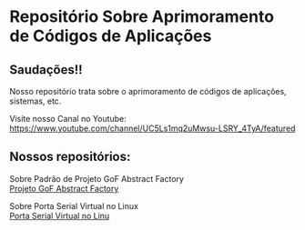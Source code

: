 # Repositório Sobre Aprimoramento de Códigos de Aplicações

## Saudações!!

Nosso repositório trata sobre o aprimoramento de códigos de aplicações, sistemas, etc.

Visite nosso Canal no Youtube:
https://www.youtube.com/channel/UC5Ls1mq2uMwsu-LSRY_4TyA/featured

## Nossos repositórios:

Sobre Padrão de Projeto GoF Abstract Factory<br>
<a href="https://github.com/canalcleyton/gofabstractfactory">Projeto GoF Abstract Factory</a>

Sobre Porta Serial Virtual no Linux<br>
<a href="https://github.com/canalcleyton/linuxserial">Porta Serial Virtual no Linu</a>
